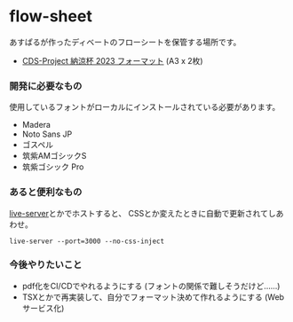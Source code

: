 # flow-sheet
あすぱるが作ったディベートのフローシートを保管する場所です。

- [CDS-Project 納涼杯 2023 フォーマット](./cds-noryo-2023-format.html) (A3 x 2枚)



### 開発に必要なもの

使用しているフォントがローカルにインストールされている必要があります。
- Madera
- Noto Sans JP
- ゴスペル
- 筑紫AMゴシックS
- 筑紫ゴシック Pro

### あると便利なもの
[live-server](https://www.npmjs.com/package/live-server)とかでホストすると、
CSSとか変えたときに自動で更新されてしあわせ。
```
live-server --port=3000 --no-css-inject
```

### 今後やりたいこと
- pdf化をCI/CDでやれるようにする (フォントの関係で難しそうだけど……)
- TSXとかで再実装して、自分でフォーマット決めて作れるようにする (Webサービス化)

